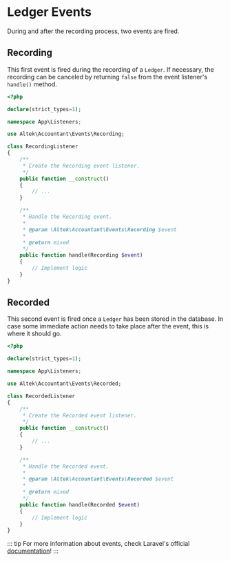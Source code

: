 # Ledger Events
During and after the recording process, two events are fired.

## Recording
This first event is fired during the recording of a `Ledger`. If necessary, the recording can be canceled by returning `false` from the event listener's `handle()` method.

```php
<?php

declare(strict_types=1);

namespace App\Listeners;

use Altek\Accountant\Events\Recording;

class RecordingListener
{
    /**
     * Create the Recording event listener.
     */
    public function __construct()
    {
        // ...
    }

    /**
     * Handle the Recording event.
     *
     * @param \Altek\Accountant\Events\Recording $event
     *
     * @return mixed
     */
    public function handle(Recording $event)
    {
        // Implement logic
    }
}
```

## Recorded
This second event is fired once a `Ledger` has been stored in the database.
In case some immediate action needs to take place after the event, this is where it should go.

```php
<?php

declare(strict_types=1);

namespace App\Listeners;

use Altek\Accountant\Events\Recorded;

class RecordedListener
{
    /**
     * Create the Recorded event listener.
     */
    public function __construct()
    {
        // ...
    }

    /**
     * Handle the Recorded event.
     *
     * @param \Altek\Accountant\Events\Recorded $event
     *
     * @return mixed
     */
    public function handle(Recorded $event)
    {
        // Implement logic
    }
}
```

::: tip
For more information about events, check Laravel's official [documentation](https://laravel.com/docs/5.7/events)!
:::
